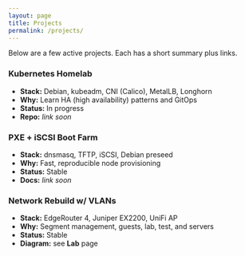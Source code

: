 ```yaml
---
layout: page
title: Projects
permalink: /projects/
---
```


Below are a few active projects. Each has a short summary plus links.

### Kubernetes Homelab
- **Stack:** Debian, kubeadm, CNI (Calico), MetalLB, Longhorn
- **Why:** Learn HA (high availability) patterns and GitOps
- **Status:** In progress
- **Repo:** _link soon_

### PXE + iSCSI Boot Farm
- **Stack:** dnsmasq, TFTP, iSCSI, Debian preseed
- **Why:** Fast, reproducible node provisioning
- **Status:** Stable
- **Docs:** _link soon_

### Network Rebuild w/ VLANs
- **Stack:** EdgeRouter 4, Juniper EX2200, UniFi AP
- **Why:** Segment management, guests, lab, test, and servers
- **Status:** Stable
- **Diagram:** see **Lab** page
